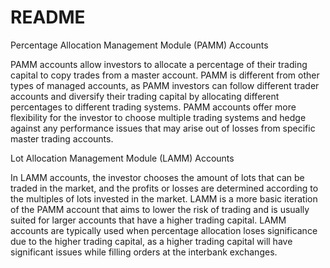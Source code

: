 # README #

Percentage Allocation Management Module (PAMM) Accounts

PAMM accounts allow investors to allocate a percentage of their trading capital to copy trades from a master account. PAMM is different from other types of managed accounts, as PAMM investors can follow different trader accounts and diversify their trading capital by allocating different percentages to different trading systems. PAMM accounts offer more flexibility for the investor to choose multiple trading systems and hedge against any performance issues that may arise out of losses from specific master trading accounts.

Lot Allocation Management Module (LAMM) Accounts

In LAMM accounts, the investor chooses the amount of lots that can be traded in the market, and the profits or losses are determined according to the multiples of lots invested in the market. LAMM is a more basic iteration of the PAMM account that aims to lower the risk of trading and is usually suited for larger accounts that have a higher trading capital. LAMM accounts are typically used when percentage allocation loses significance due to the higher trading capital, as a higher trading capital will have significant issues while filling orders at the interbank exchanges.

